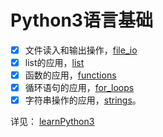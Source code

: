 # Python3语言基础

- [x] 文件读入和输出操作，[file_io](../learnPython3/file_io.ipynb)
- [x] list的应用，[list](../learnPython3/list.ipynb)
- [x] 函数的应用，[functions](../learnPython3/functions.ipynb)
- [x] 循环语句的应用，[for_loops](../learnPython3/for_loops.ipynb)
- [x] 字符串操作的应用，[strings](../learnPython3/strings.ipynb)。

详见： [learnPython3](../learnPython3)
